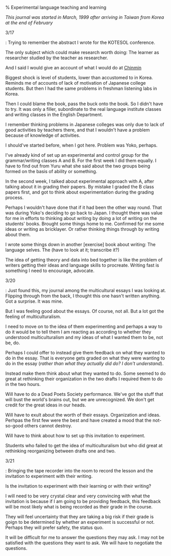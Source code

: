 % Experimental language teaching and learning

_This journal was started in March, 1999 after arriving in Taiwan from Korea at the end of February_

3/17

: Trying to remember the abstract I wrote for the KOTESOL conference.

The only subject which could make research worth doing: The learner as researcher studied by the teacher as researcher.

And I said I would give an account of what I would do at
[Chinmin](https://zh.wikipedia.org/wiki/%E4%BA%9E%E5%A4%AA%E5%89%B5%E6%84%8F%E6%8A%80%E8%A1%93%E5%AD%B8%E9%99%A2)

Biggest shock is level of students, lower than accustomed to in Korea. Reminds me of accounts of lack of motivation of Japanese college students. But then I had the same problems in freshman listening labs in Korea.

Then I could blame the book, pass the buck onto the book. So I didn't have to try. It was only a filler, subordinate to the real language institute classes and writing classes in the English Department.

I remember thinking problems in Japanese colleges was only due to lack of good activities by teachers there, and that I wouldn't have a problem because of knowledge of activities.

I should've started before, when I got here. Problem was Yoko, perhaps.

I've already kind of set up an experimental and control group for the grammar/writing classes A and B. For the first week I did them equally. I have to find out from Yuru what she said about the two groups being formed on the basis of ability or something.

In the second week, I talked about experimental approach with A, after talking about it in grading their papers. By mistake I graded the B class papers first, and got to think about experimentation during the grading process.

Perhaps I wouldn't have done that if it had been the other way round. That was during Yoko's deciding to go back to Japan. I thought there was value for me in efforts to thinking about writing by doing a lot of writing on the students' books. Brought some things home to me. Confirmed for me some ideas or writing as bricklayer. Or rather thinking things through by writing about them.

I wrote some things down in another [exercise] book about writing: The language selves. The (have to look at it; transcribe it?)

The idea of getting theory and data into bed together is like the problem of writers getting their ideas and language skills to procreate. Writing fast is something I need to encourage, advocate.

3/20

: Just found this, my journal among the multicultural essays I was looking at. Flipping through from the back, I thought this one hasn't written anything. Got a surprise. It was mine.

But I was feeling good about the essays. Of course, not all. But a lot got the feeling of multiculturalism.

I need to move on to the idea of them experimenting and perhaps a way to do it would be to tell them I am reacting as according to whether they understood multiculturalism and my ideas of what I wanted them to be, not be, do.

Perhaps I could offer to instead give them feedback on what they wanted to do in the essay. That is everyone gets graded on what they were wanting to do in the essay (_rather than what they actually did do? I don't understand_).

Instead make them think about what they wanted to do. Some seemed to do great at rethinking their organization in the two drafts I required them to do in the two hours.

Will have to do a Dead Poets Society performance. We've got the stuff that will bust the world's brains out, but we are unrecognized. We don't get credit for the great ideas in our heads.

Will have to exult about the worth of their essays. Organization and ideas. Perhpas the first few were the best and have created a mood that the not-so-good others cannot destroy.

Will have to think about how to set up this invitation to experiment.

Students who failed to get the idea of multiculturalism but who did great at rethinking reorganizing between drafts one and two.

3/21

: Bringing the tape recorder into the room to record the lesson and the invitation to experiment with their writing.

Is the invitation to experiment with their learning or with their writing?

I will need to be very crystal clear and very convincing with what the invitation is because if I am going to be providing feedback, this feedback will be most likely what is being recorded as their grade in the course.

They will feel uncertainty that they are taking a big risk if their grade is goign to be determined by whether an experiment is successful or not. Perhaps they will prefer safety, the status quo.

It will be difficult for me to answer the questions they may ask. I may not be satisfied with the questions they want to ask. We will have to negotiate the questions.

